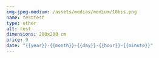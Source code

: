 ```yaml
---
img-jpeg-medium: /assets/medias/medium/10bis.png
name: testtest
type: other
alt: test
dimensions: 200x200 cm
price: 9
date: "{{year}}-{{month}}-{{day}}-{{hour}}-{{minute}}"
---
```

